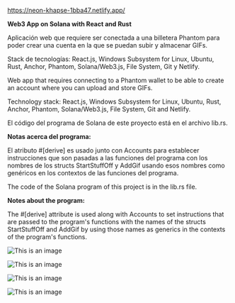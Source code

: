 https://neon-khapse-1bba47.netlify.app/


**Web3 App on Solana with React and Rust**


Aplicación web que requiere ser conectada a una billetera Phantom para poder crear una cuenta en la que se puedan subir y almacenar GIFs.

Stack de tecnologías: React.js, Windows Subsystem for Linux, Ubuntu, Rust, Anchor, Phantom, Solana/Web3.js, File System, Git y Netlify.


Web app that requires connecting to a Phantom wallet to be able to create an account where you can upload and store GIFs.

Technology stack: React.js, Windows Subsystem for Linux, Ubuntu, Rust, Anchor, Phantom, Solana/Web3.js, File System, Git and Netlify.

El código del programa de Solana de este proyecto está en el archivo lib.rs.

**Notas acerca del programa:** 

El atributo #[derive] es usado junto con Accounts para establecer instrucciones que son pasadas a las funciones del programa con los nombres de los structs StartStuffOff y AddGif usando esos nombres como genéricos en los contextos de las funciones del programa.

The code of the Solana program of this project is in the lib.rs file.

**Notes about the program:**

The #[derive] attribute is used along with Accounts to set instructions that are passed to the program's functions with the names of the structs StartStuffOff and AddGif by using those names as generics in the contexts of the program's functions.


![This is an image](https://i.postimg.cc/SK2rw5JL/Captura-de-pantalla-2022-09-03-162956.png)

![This is an image](https://i.postimg.cc/NFy0Q6vH/Captura-de-pantalla-2022-09-03-162955.png)

![This is an image](https://i.postimg.cc/6610ztHj/Captura-de-pantalla-2022-09-02-110748.png)

![This is an image](https://i.postimg.cc/nzfznjcR/Captura-de-pantalla-2022-08-31-232853.png)

